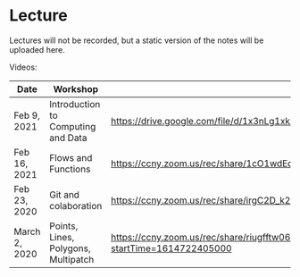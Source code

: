 # Lecture

Lectures will not be recorded, but a static version of the notes will be uploaded here.

Videos:

| Date | Workshop | Link |
| --- | --- | --- |
| Feb 9, 2021 | Introduction to Computing and Data | https://drive.google.com/file/d/1x3nLg1xka8BemM-9A1xDkptaIFb03MxQ/view?usp=sharing |
| Feb 16, 2021 | Flows and Functions | https://ccny.zoom.us/rec/share/1cO1wdEdbks6W3sPQOlPA0xTPkPY6F9nWh4UnrQkorEXelNlZ50FBX0Jr3Std373.l60HSSbZltpuBBZI
| Feb 23, 2020 | Git and colaboration | https://ccny.zoom.us/rec/share/irgC2D_k2q0I530AvDrl3y_Hy5fG_jFG6gYA9PyIRnsPRS1FVsix0Z2uQefgjPly.0XJq0lDikgXXxU_T|
| March 2, 2020 | Points, Lines, Polygons, Multipatch | https://ccny.zoom.us/rec/share/riugfftw06EIEOTfQEw_Q4qzP9C6FD-1w0huyBRiSfeitlvASsrLzk1uKyfxHaSr.oLxYM-AXgE1MokLc?startTime=1614722405000 |
